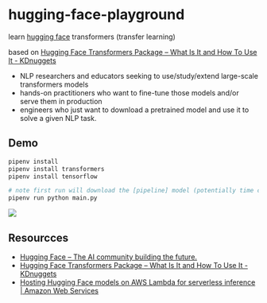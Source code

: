 # hugging-face-playground

learn [hugging face](https://huggingface.co/) transformers (transfer learning)

based on [Hugging Face Transformers Package &#8211; What Is It and How To Use It - KDnuggets](https://www.kdnuggets.com/2021/02/hugging-face-transformer-basics.html)


* NLP researchers and educators seeking to use/study/extend large-scale transformers models
* hands-on practitioners who want to fine-tune those models and/or serve them in production
* engineers who just want to download a pretrained model and use it to solve a given NLP task.

## Demo

```sh
pipenv install
pipenv install transformers
pipenv install tensorflow

# note first run will download the [pipeline] model (potentially time consuming) on first run
pipenv run python main.py
```

![](https://www.evernote.com/l/AAGJ7GymnFRD87nLrwZ1ehn0FHn-GnjiqicB/image.png)

## Resourcces

* [Hugging Face – The AI community building the future.](https://huggingface.co/)
* [Hugging Face Transformers Package &#8211; What Is It and How To Use It - KDnuggets](https://www.kdnuggets.com/2021/02/hugging-face-transformer-basics.html)
* [Hosting Hugging Face models on AWS Lambda for serverless inference | Amazon Web Services](https://aws.amazon.com/blogs/compute/hosting-hugging-face-models-on-aws-lambda/)